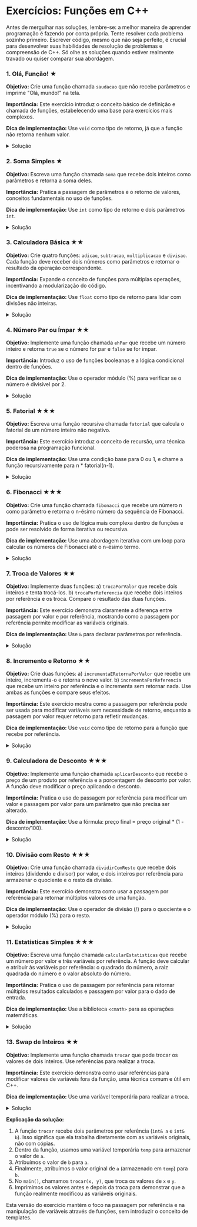 # Exercícios: Funções em C++

Antes de mergulhar nas soluções, lembre-se: a melhor maneira de aprender programação é fazendo por conta própria. Tente resolver cada problema sozinho primeiro. Escrever código, mesmo que não seja perfeito, é crucial para desenvolver suas habilidades de resolução de problemas e compreensão de C++. Só olhe as soluções quando estiver realmente travado ou quiser comparar sua abordagem.

### 1. Olá, Função! ★
**Objetivo:** Crie uma função chamada `saudacao` que não recebe parâmetros e imprime "Olá, mundo!" na tela.

**Importância:** Este exercício introduz o conceito básico de definição e chamada de funções, estabelecendo uma base para exercícios mais complexos.

**Dica de implementação:** Use `void` como tipo de retorno, já que a função não retorna nenhum valor.

<details>
<summary>Solução</summary>

```cpp
#include <iostream>

void saudacao() {
    std::cout << "Olá, mundo!" << std::endl;
}

int main() {
    saudacao();
    return 0;
}
```

</details>

### 2. Soma Simples ★
**Objetivo:** Escreva uma função chamada `soma` que recebe dois inteiros como parâmetros e retorna a soma deles.

**Importância:** Pratica a passagem de parâmetros e o retorno de valores, conceitos fundamentais no uso de funções.

**Dica de implementação:** Use `int` como tipo de retorno e dois parâmetros `int`.

<details>
<summary>Solução</summary>

```cpp
#include <iostream>

int soma(int a, int b) {
    return a + b;
}

int main() {
    int resultado = soma(5, 3);
    std::cout << "A soma é: " << resultado << std::endl;
    return 0;
}
```

</details>

### 3. Calculadora Básica ★★
**Objetivo:** Crie quatro funções: `adicao`, `subtracao`, `multiplicacao` e `divisao`. Cada função deve receber dois números como parâmetros e retornar o resultado da operação correspondente.

**Importância:** Expande o conceito de funções para múltiplas operações, incentivando a modularização do código.

**Dica de implementação:** Use `float` como tipo de retorno para lidar com divisões não inteiras.

<details>
<summary>Solução</summary>

```cpp
#include <iostream>

float adicao(float a, float b) {
    return a + b;
}

float subtracao(float a, float b) {
    return a - b;
}

float multiplicacao(float a, float b) {
    return a * b;
}

float divisao(float a, float b) {
    if (b != 0) {
        return a / b;
    } else {
        std::cout << "Erro: Divisão por zero!" << std::endl;
        return 0;
    }
}

int main() {
    float a = 10, b = 5;
    std::cout << "Adição: " << adicao(a, b) << std::endl;
    std::cout << "Subtração: " << subtracao(a, b) << std::endl;
    std::cout << "Multiplicação: " << multiplicacao(a, b) << std::endl;
    std::cout << "Divisão: " << divisao(a, b) << std::endl;
    return 0;
}
```

</details>

### 4. Número Par ou Ímpar ★★
**Objetivo:** Implemente uma função chamada `ehPar` que recebe um número inteiro e retorna `true` se o número for par e `false` se for ímpar.

**Importância:** Introduz o uso de funções booleanas e a lógica condicional dentro de funções.

**Dica de implementação:** Use o operador módulo (%) para verificar se o número é divisível por 2.

<details>
<summary>Solução</summary>

```cpp
#include <iostream>

bool ehPar(int numero) {
    return numero % 2 == 0;
}

int main() {
    int num = 7;
    if (ehPar(num)) {
        std::cout << num << " é par." << std::endl;
    } else {
        std::cout << num << " é ímpar." << std::endl;
    }
    return 0;
}
```

</details>

### 5. Fatorial ★★★
**Objetivo:** Escreva uma função recursiva chamada `fatorial` que calcula o fatorial de um número inteiro não negativo.

**Importância:** Este exercício introduz o conceito de recursão, uma técnica poderosa na programação funcional.

**Dica de implementação:** Use uma condição base para 0 ou 1, e chame a função recursivamente para n * fatorial(n-1).

<details>
<summary>Solução</summary>

```cpp
#include <iostream>

unsigned long long fatorial(int n) {
    if (n == 0 || n == 1) {
        return 1;
    }
    return n * fatorial(n - 1);
}

int main() {
    int num = 5;
    std::cout << "Fatorial de " << num << " é " << fatorial(num) << std::endl;
    return 0;
}
```

</details>

### 6. Fibonacci ★★★
**Objetivo:** Crie uma função chamada `fibonacci` que recebe um número n como parâmetro e retorna o n-ésimo número da sequência de Fibonacci.

**Importância:** Pratica o uso de lógica mais complexa dentro de funções e pode ser resolvido de forma iterativa ou recursiva.

**Dica de implementação:** Use uma abordagem iterativa com um loop para calcular os números de Fibonacci até o n-ésimo termo.

<details>
<summary>Solução</summary>

```cpp
#include <iostream>

int fibonacci(int n) {
    if (n <= 1) {
        return n;
    }
    int a = 0, b = 1, c;
    for (int i = 2; i <= n; i++) {
        c = a + b;
        a = b;
        b = c;
    }
    return b;
}

int main() {
    int n = 10;
    std::cout << "O " << n << "º número de Fibonacci é " << fibonacci(n) << std::endl;
    return 0;
}
```

</details>

### 7. Troca de Valores ★★
**Objetivo:** Implemente duas funções:
a) `trocaPorValor` que recebe dois inteiros e tenta trocá-los.
b) `trocaPorReferencia` que recebe dois inteiros por referência e os troca.
Compare o resultado das duas funções.

**Importância:** Este exercício demonstra claramente a diferença entre passagem por valor e por referência, mostrando como a passagem por referência permite modificar as variáveis originais.

**Dica de implementação:** Use `&` para declarar parâmetros por referência.

<details>
<summary>Solução</summary>

```cpp
#include <iostream>

void trocaPorValor(int a, int b) {
    int temp = a;
    a = b;
    b = temp;
}

void trocaPorReferencia(int& a, int& b) {
    int temp = a;
    a = b;
    b = temp;
}

int main() {
    int x = 5, y = 10;
    
    std::cout << "Antes da troca por valor: x = " << x << ", y = " << y << std::endl;
    trocaPorValor(x, y);
    std::cout << "Depois da troca por valor: x = " << x << ", y = " << y << std::endl;
    
    std::cout << "Antes da troca por referência: x = " << x << ", y = " << y << std::endl;
    trocaPorReferencia(x, y);
    std::cout << "Depois da troca por referência: x = " << x << ", y = " << y << std::endl;
    
    return 0;
}
```

</details>

### 8. Incremento e Retorno ★★
**Objetivo:** Crie duas funções:
a) `incrementaERetornaPorValor` que recebe um inteiro, incrementa-o e retorna o novo valor.
b) `incrementaPorReferencia` que recebe um inteiro por referência e o incrementa sem retornar nada.
Use ambas as funções e compare seus efeitos.

**Importância:** Este exercício mostra como a passagem por referência pode ser usada para modificar variáveis sem necessidade de retorno, enquanto a passagem por valor requer retorno para refletir mudanças.

**Dica de implementação:** Use `void` como tipo de retorno para a função que recebe por referência.

<details>
<summary>Solução</summary>

```cpp
#include <iostream>

int incrementaERetornaPorValor(int n) {
    return n + 1;
}

void incrementaPorReferencia(int& n) {
    n++;
}

int main() {
    int a = 5, b = 5;
    
    std::cout << "Valor original de a: " << a << std::endl;
    a = incrementaERetornaPorValor(a);
    std::cout << "Após incremento por valor: " << a << std::endl;
    
    std::cout << "Valor original de b: " << b << std::endl;
    incrementaPorReferencia(b);
    std::cout << "Após incremento por referência: " << b << std::endl;
    
    return 0;
}
```

</details>

### 9. Calculadora de Desconto ★★★
**Objetivo:** Implemente uma função chamada `aplicarDesconto` que recebe o preço de um produto por referência e a porcentagem de desconto por valor. A função deve modificar o preço aplicando o desconto.

**Importância:** Pratica o uso de passagem por referência para modificar um valor e passagem por valor para um parâmetro que não precisa ser alterado.

**Dica de implementação:** Use a fórmula: preço final = preço original * (1 - desconto/100).

<details>
<summary>Solução</summary>

```cpp
#include <iostream>

void aplicarDesconto(float& preco, float desconto) {
    preco = preco * (1 - desconto / 100);
}

int main() {
    float preco = 100.0;
    float desconto = 20.0;
    
    std::cout << "Preço original: R$" << preco << std::endl;
    aplicarDesconto(preco, desconto);
    std::cout << "Preço com desconto de " << desconto << "%: R$" << preco << std::endl;
    
    return 0;
}
```

</details>

### 10. Divisão com Resto ★★★
**Objetivo:** Crie uma função chamada `dividirComResto` que recebe dois inteiros (dividendo e divisor) por valor, e dois inteiros por referência para armazenar o quociente e o resto da divisão.

**Importância:** Este exercício demonstra como usar a passagem por referência para retornar múltiplos valores de uma função.

**Dica de implementação:** Use o operador de divisão (/) para o quociente e o operador módulo (%) para o resto.

<details>
<summary>Solução</summary>

```cpp
#include <iostream>

void dividirComResto(int dividendo, int divisor, int& quociente, int& resto) {
    quociente = dividendo / divisor;
    resto = dividendo % divisor;
}

int main() {
    int a = 17, b = 5, q, r;
    
    dividirComResto(a, b, q, r);
    
    std::cout << a << " dividido por " << b << " é igual a " << q << " com resto " << r << std::endl;
    
    return 0;
}
```

</details>

### 11. Estatísticas Simples ★★★
**Objetivo:** Escreva uma função chamada `calcularEstatisticas` que recebe um número por valor e três variáveis por referência. A função deve calcular e atribuir às variáveis por referência: o quadrado do número, a raiz quadrada do número e o valor absoluto do número.

**Importância:** Pratica o uso de passagem por referência para retornar múltiplos resultados calculados e passagem por valor para o dado de entrada.

**Dica de implementação:** Use a biblioteca `<cmath>` para as operações matemáticas.

<details>
<summary>Solução</summary>

```cpp
#include <iostream>
#include <cmath>

void calcularEstatisticas(double numero, double& quadrado, double& raiz, double& absoluto) {
    quadrado = numero * numero;
    raiz = sqrt(abs(numero));  // Usamos abs para evitar erro com números negativos
    absoluto = abs(numero);
}

int main() {
    double num = -16.0, quad, raiz, abs;
    
    calcularEstatisticas(num, quad, raiz, abs);
    
    std::cout << "Número: " << num << std::endl;
    std::cout << "Quadrado: " << quad << std::endl;
    std::cout << "Raiz quadrada: " << raiz << std::endl;
    std::cout << "Valor absoluto: " << abs << std::endl;
    
    return 0;
}
```

</details>

### 13. Swap de Inteiros ★★
**Objetivo:** Implemente uma função chamada `trocar` que pode trocar os valores de dois inteiros. Use referências para realizar a troca.

**Importância:** Este exercício demonstra como usar referências para modificar valores de variáveis fora da função, uma técnica comum e útil em C++.

**Dica de implementação:** Use uma variável temporária para realizar a troca.

<details>
<summary>Solução</summary>

```cpp
#include <iostream>

void trocar(int& a, int& b) {
    int temp = a;
    a = b;
    b = temp;
}

int main() {
    int x = 5, y = 10;
    std::cout << "Antes da troca: x = " << x << ", y = " << y << std::endl;
    trocar(x, y);
    std::cout << "Depois da troca: x = " << x << ", y = " << y << std::endl;

    return 0;
}
```

</details>

**Explicação da solução:**
1. A função `trocar` recebe dois parâmetros por referência (`int& a` e `int& b`). Isso significa que ela trabalha diretamente com as variáveis originais, não com cópias.
2. Dentro da função, usamos uma variável temporária `temp` para armazenar o valor de `a`.
3. Atribuímos o valor de `b` para `a`.
4. Finalmente, atribuímos o valor original de `a` (armazenado em `temp`) para `b`.
5. No `main()`, chamamos `trocar(x, y)`, que troca os valores de `x` e `y`.
6. Imprimimos os valores antes e depois da troca para demonstrar que a função realmente modificou as variáveis originais.

Esta versão do exercício mantém o foco na passagem por referência e na manipulação de variáveis através de funções, sem introduzir o conceito de templates.
